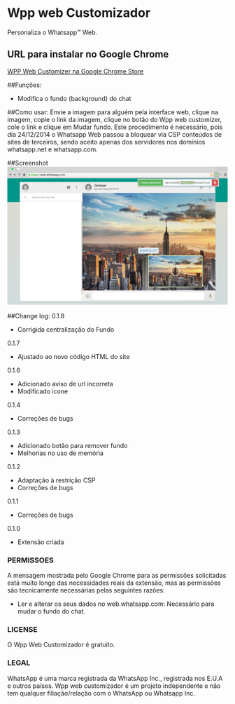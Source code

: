 # Wpp web Customizador
Personaliza o Whatsapp™ Web.

## URL para instalar no Google Chrome
[WPP Web Customizer na Google Chrome Store](https://chrome.google.com/webstore/detail/wpp-web-customizer/lhaamjcmnafobcjjcjfpglfonpdkoedb)

##Funções:
- Modifica o fundo (background) do chat

##Como usar:
Envie a imagem para alguém pela interface web, clique na imagem, copie o link da imagem, clique no botão do Wpp web customizer, cole o link e clique em Mudar fundo.
Este procedimento é necessário, pois dia 24/12/2014 o Whatsapp Web passou a bloquear via CSP conteúdos de sites de terceiros, sendo aceito apenas dos servidores nos domínios whatsapp.net e whatsapp.com.

##Screenshot
![Screenshot](https://github.com/ArthurAssuncao/WhatsappWebCustomizer/blob/master/screenshots/wpp_web_customizer_01.png?raw=true "Screenshot")

##Change log:
0.1.8
- Corrigida centralização do Fundo

0.1.7
- Ajustado ao novo código HTML do site

0.1.6
- Adicionado aviso de url incorreta
- Modificado icone

0.1.4
- Correções de bugs

0.1.3
- Adicionado botão para remover fundo
- Melhorias no uso de memória

0.1.2
- Adaptação à restrição CSP
- Correções de bugs

0.1.1
- Correções de bugs

0.1.0
- Extensão criada

### PERMISSOES
A mensagem mostrada pelo Google Chrome para as permissões solicitadas está muito longe das necessidades reais da extensão, mas as permissões são tecnicamente necessárias pelas seguintes razões:

- Ler e alterar os seus dados no web.whatsapp.com: Necessário para mudar o fundo do chat.

### LICENSE
O Wpp Web Customizador é gratuito.

### LEGAL
WhatsApp é uma marca registrada da WhatsApp Inc., registrada nos E.U.A e outros países. Wpp web customizador é um projeto independente e não tem qualquer filiação/relação com o WhatsApp ou Whatsapp Inc.
